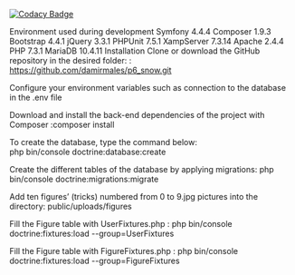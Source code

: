 [![Codacy Badge](https://api.codacy.com/project/badge/Grade/3286c50ed66846cc9a7cddc8e7b961fe)](https://www.codacy.com/manual/d.males/p6_snow?utm_source=github.com&amp;utm_medium=referral&amp;utm_content=damirmales/p6_snow&amp;utm_campaign=Badge_Grade)

Environment used during development
Symfony 4.4.4
Composer 1.9.3
Bootstrap 4.4.1
jQuery 3.3.1
PHPUnit 7.5.1
XampServer 7.3.14
Apache 2.4.4
PHP 7.3.1
MariaDB 10.4.11
Installation
Clone or download the GitHub repository in the desired folder: :
   https://github.com/damirmales/p6_snow.git

Configure your environment variables such as connection to the database in the .env file
 
Download and install the back-end dependencies of the project with
Composer :composer install
 
To create the database, type the command below:  
 php bin/console doctrine:database:create 
 
Create the different tables of the database by applying migrations:
 php bin/console doctrine:migrations:migrate
 
Add ten figures’ (tricks)  numbered from 0 to 9.jpg pictures into the directory: 
public/uploads/figures 
 
Fill the Figure table with UserFixtures.php : 
php bin/console doctrine:fixtures:load --group=UserFixtures

Fill the Figure table with  FigureFixtures.php : 
php bin/console doctrine:fixtures:load --group=FigureFixtures
